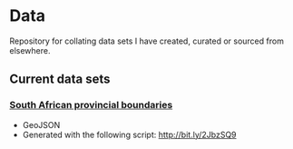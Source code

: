 # Data

Repository for collating data sets I have created, curated or sourced from elsewhere.

## Current data sets

### [South African provincial boundaries](https://github.com/MeganBeckett/data/blob/master/sa-provinces.json)

- GeoJSON
- Generated with the following script: http://bit.ly/2JbzSQ9
